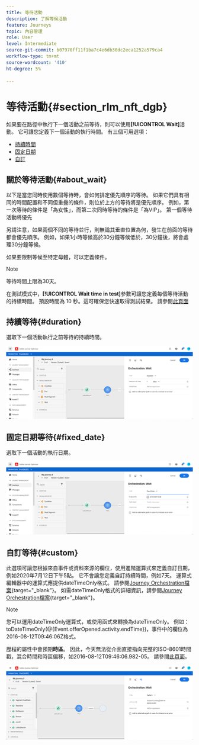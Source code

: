 ```yaml
---
title: 等待活動
description: 了解等候活動
feature: Journeys
topic: 內容管理
role: User
level: Intermediate
source-git-commit: b07970ff11f1ba7c4e6db30dc2eca1252a579ca4
workflow-type: tm+mt
source-wordcount: '410'
ht-degree: 5%

---
```


# 等待活動{#section_rlm_nft_dgb}

如果要在路徑中執行下一個活動之前等待，則可以使用&#x200B;**[!UICONTROL Wait]**&#x200B;活動。 它可讓您定義下一個活動的執行時間。 有三個可用選項：

* [持續時間](#duration)
* [固定日期](#fixed_date)
* [自訂](#custom)

<!--* [Email send time optimization](#email_send_time_optimization)-->

## 關於等待活動{#about_wait}

以下是當您同時使用數個等待時，會如何排定優先順序的等待。 如果它們具有相同的時間配置和不同但重疊的條件，則位於上方的等待將是優先順序。 例如，第一次等待的條件是「為女性」，而第二次同時等待的條件是「為VIP」。 第一個等待活動將優先

另請注意，如果兩個不同的等待並行，則無論其垂直位置為何，發生在前面的等待都會優先順序。 例如，如果1小時等候高於30分鐘等候低於，30分鐘後，將會處理30分鐘等候。

如果要限制等候至特定母體，可以定義條件。

>[!NOTE]
>
>等待時間上限為30天。
>
>在測試模式中，**[!UICONTROL Wait time in test]**&#x200B;參數可讓您定義每個等待活動的持續時間。 預設時間為 10 秒。這可確保您快速取得測試結果。 請參閱[此頁面](../building-journeys/testing-the-journey.md)

## 持續等待{#duration}

選取下一個活動執行之前等待的持續時間。

![](../assets/journey55.png)

## 固定日期等待{#fixed_date}

選取下一個活動的執行日期。

![](../assets/journey56.png)

## 自訂等待{#custom}

此選項可讓您根據來自事件或資料來源的欄位，使用進階運算式來定義自訂日期，例如2020年7月12日下午5點。 它不會讓您定義自訂持續時間，例如7天。 運算式編輯器中的運算式應提供dateTimeOnly格式。 請參閱[Journey Orchestration檔案](https://experienceleague.adobe.com/docs/journeys/using/building-advanced-conditions-journeys/expressionadvanced.html?lang=zh-Hant){target=&quot;_blank&quot;}。 如需dateTimeOnly格式的詳細資訊，請參閱[Journey Orchestration檔案](https://experienceleague.adobe.com/docs/journeys/using/building-advanced-conditions-journeys/syntax/data-types.html){target=&quot;_blank&quot;}。

>[!NOTE]
>
>您可以運用dateTimeOnly運算式，或使用函式來轉換為dateTimeOnly。 例如：toDateTimeOnly(@{Event.offerOpened.activity.endTime})，事件中的欄位為2016-08-12T09:46:06Z格式。
>
>歷程的屬性中會預期&#x200B;**時區**。 因此，今天無法從介面直接指向完整的ISO-8601時間戳，混合時間和時區偏移，如2016-08-12T09:46:06.982-05。 請參閱[此頁面](../building-journeys/timezone-management.md)。

![](../assets/journey57.png)

<!--## Email send time optimization{#email_send_time_optimization}

This type of wait uses a score calculated in Adobe Experience Platform. The score calculates the propensity to click or open an email in the future based on past behavior. Note that the algorithm calculating the score needs a certain amount of data to work. As a result, when it does not have enough data, the default wait time will apply. At publication time, you’ll be notified that the default time applies.

>[!NOTE]
>
>The first event of your journey must have a namespace.
>
>This capability is only available after an **[!UICONTROL Email]** activity. You need to have Adobe Campaign Standard.

1. In the **[!UICONTROL Amount of time]** field, define the number of hours to consider to optimize email sending.
1. In the **[!UICONTROL Optimization type]** field, choose if the optimization should increase clicks or opens.
1. In the **[!UICONTROL Default time]** field, define the default time to wait if the predictive send time score is not available.

    >[!NOTE]
    >
    >Note that the send time score can be unavailable because there is not enough data to perform the calculation. In this case, you will be informed, at publication time, that the default time applies.

![](../assets/journey57bis.png)-->
